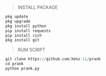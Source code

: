 > INSTALL PACKAGE
```python
pkg update
pkg upgrade
pkg install python
pip install requests
pip install rich
pkg install git
```
> RUM SCRIPT
```python
git clone https://github.com/Xenz-11/prank
cd prank
python prank.py
```
